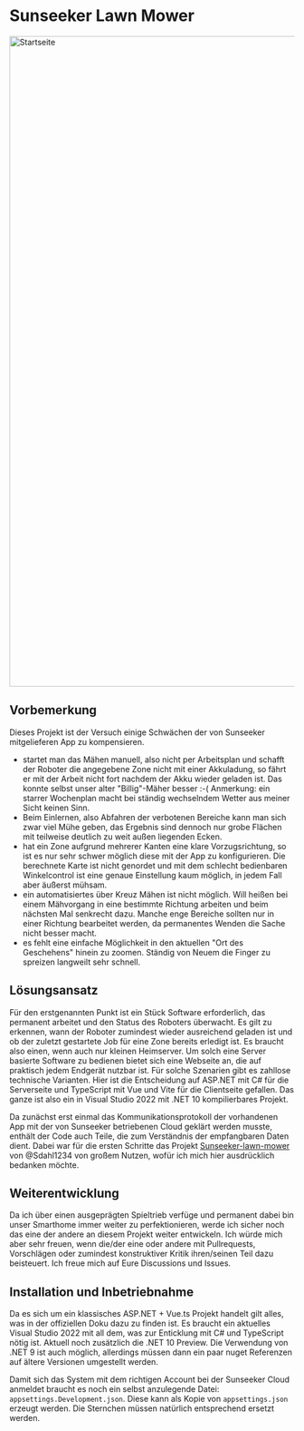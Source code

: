 # Sunseeker Lawn Mower

<img width="713" height="1147" alt="Startseite" src="https://github.com/user-attachments/assets/f7ae803d-2dec-4890-bee9-1988eaa5f1f5" />

## Vorbemerkung

Dieses Projekt ist der Versuch einige Schwächen der von Sunseeker mitgelieferen App zu kompensieren.
- startet man das Mähen manuell, also nicht per Arbeitsplan und schafft der Roboter die angegebene Zone nicht mit einer Akkuladung, so fährt er mit der Arbeit nicht fort nachdem der Akku wieder geladen ist. Das konnte selbst unser alter "Billig"-Mäher besser :-( Anmerkung: ein starrer Wochenplan macht bei ständig wechselndem Wetter aus meiner Sicht keinen Sinn.
- Beim Einlernen, also Abfahren der verbotenen Bereiche kann man sich zwar viel Mühe geben, das Ergebnis sind dennoch nur grobe Flächen mit teilweise deutlich zu weit außen liegenden Ecken.
- hat ein Zone aufgrund mehrerer Kanten eine klare Vorzugsrichtung, so ist es nur sehr schwer möglich diese mit der App zu konfigurieren. Die berechnete Karte ist nicht genordet und mit dem schlecht bedienbaren Winkelcontrol ist eine genaue Einstellung kaum möglich, in jedem Fall aber äußerst mühsam.
- ein automatisiertes über Kreuz Mähen ist nicht möglich. Will heißen bei einem Mähvorgang in eine bestimmte Richtung arbeiten und beim nächsten Mal senkrecht dazu. Manche enge Bereiche sollten nur in einer Richtung bearbeitet werden, da permanentes Wenden die Sache nicht besser macht.
- es fehlt eine einfache Möglichkeit in den aktuellen "Ort des Geschehens" hinein zu zoomen. Ständig von Neuem die Finger zu spreizen langweilt sehr schnell.

## Lösungsansatz

Für den erstgenannten Punkt ist ein Stück Software erforderlich, das permanent arbeitet und den Status des Roboters überwacht. Es gilt zu erkennen, wann der Roboter zumindest wieder ausreichend geladen ist und ob der zuletzt gestartete Job für eine Zone bereits erledigt ist. Es braucht also einen, wenn auch nur kleinen Heimserver. Um solch eine Server basierte Software zu bedienen bietet sich eine Webseite an, die auf praktisch jedem Endgerät nutzbar ist. Für solche Szenarien gibt es zahllose technische Varianten. Hier ist die Entscheidung auf ASP.NET mit C# für die Serverseite und TypeScript mit Vue und Vite für die Clientseite gefallen. Das ganze ist also ein in Visual Studio 2022 mit .NET 10 kompilierbares Projekt.

Da zunächst erst einmal das Kommunikationsprotokoll der vorhandenen App mit der von Sunseeker betriebenen Cloud geklärt werden musste, enthält der Code auch Teile, die zum Verständnis der empfangbaren Daten dient. Dabei war für die ersten Schritte das Projekt [Sunseeker-lawn-mower](https://github.com/Sdahl1234/Sunseeker-lawn-mower) von @Sdahl1234 von großem Nutzen, wofür ich mich hier ausdrücklich bedanken möchte.     

## Weiterentwicklung

Da ich über einen ausgeprägten Spieltrieb verfüge und permanent dabei bin unser Smarthome immer weiter zu perfektionieren, werde ich sicher noch das eine der andere an diesem Projekt weiter entwickeln. Ich würde mich aber sehr freuen, wenn die/der eine oder andere mit Pullrequests, Vorschlägen oder zumindest konstruktiver Kritik ihren/seinen Teil dazu beisteuert. Ich freue mich auf Eure Discussions und Issues.

## Installation und Inbetriebnahme

Da es sich um ein klassisches ASP.NET + Vue.ts Projekt handelt gilt alles, was in der offiziellen Doku dazu zu finden ist. Es braucht ein aktuelles Visual Studio 2022 mit all dem, was zur Enticklung mit C# und TypeScript nötig ist. Aktuell noch zusätzlich die .NET 10 Preview. Die Verwendung von .NET 9 ist auch möglich, allerdings müssen dann ein paar nuget Referenzen auf ältere Versionen umgestellt werden.

Damit sich das System mit dem richtigen Account bei der Sunseeker Cloud anmeldet braucht es noch ein selbst anzulegende Datei: `appsettings.Development.json`. Diese kann als Kopie von `appsettings.json` erzeugt werden. Die Sternchen müssen natürlich entsprechend ersetzt werden.

